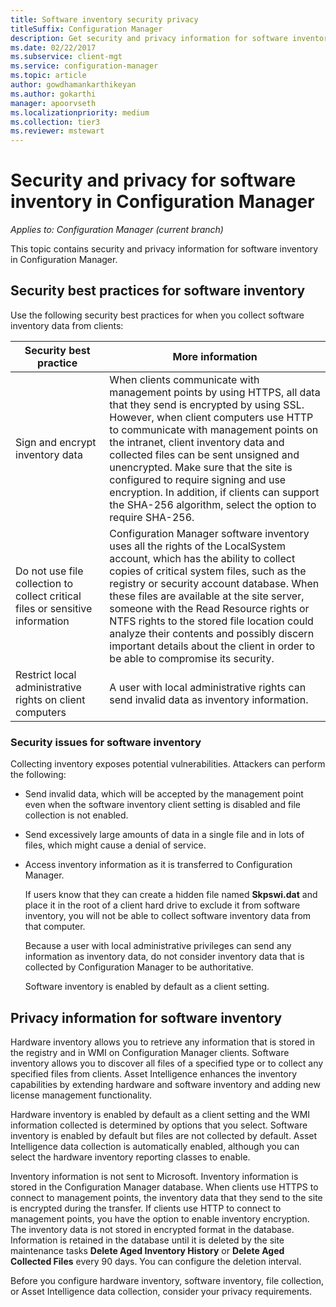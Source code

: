 ```yaml
---
title: Software inventory security privacy
titleSuffix: Configuration Manager
description: Get security and privacy information for software inventory in Configuration Manager.
ms.date: 02/22/2017
ms.subservice: client-mgt
ms.service: configuration-manager
ms.topic: article
author: gowdhamankarthikeyan
ms.author: gokarthi
manager: apoorvseth
ms.localizationpriority: medium
ms.collection: tier3
ms.reviewer: mstewart
---
```

# Security and privacy for software inventory in Configuration Manager

*Applies to: Configuration Manager (current branch)*

This topic contains security and privacy information for software inventory in Configuration Manager.

##  <a name="BKMK_Security_HardwareInventory"></a> Security best practices for software inventory
 Use the following security best practices for when you collect software inventory data from clients:

|Security best practice|More information|
|----------------------------|----------------------|
|Sign and encrypt inventory data|When clients communicate with management points by using HTTPS, all data that they send is encrypted by using SSL. However, when client computers use HTTP to communicate with management points on the intranet, client inventory data and collected files can be sent unsigned and unencrypted. Make sure that the site is configured to require signing and use encryption. In addition, if clients can support the SHA-256 algorithm, select the option to require SHA-256.|
|Do not use file collection to collect critical files or sensitive information|Configuration Manager software inventory uses all the rights of the LocalSystem account, which has the ability to collect copies of critical system files, such as the registry or security account database. When these files are available at the site server, someone with the Read Resource rights or NTFS rights to the stored file location could analyze their contents and possibly discern important details about the client in order to be able to compromise its security.|
|Restrict local administrative rights on client computers|A user with local administrative rights can send invalid data as inventory information.|

### Security issues for software inventory
 Collecting inventory exposes potential vulnerabilities. Attackers can perform the following:

- Send invalid data, which will be accepted by the management point even when the software inventory client setting is disabled and file collection is not enabled.

- Send excessively large amounts of data in a single file and in lots of files, which might cause a denial of service.

- Access inventory information as it is transferred to Configuration Manager.

  If users know that they can create a hidden file named **Skpswi.dat** and place it in the root of a client hard drive to exclude it from software inventory, you will not be able to collect software inventory data from that computer.

  Because a user with local administrative privileges can send any information as inventory data, do not consider inventory data that is collected by Configuration Manager to be authoritative.

  Software inventory is enabled by default as a client setting.

##  <a name="BKMK_Privacy_HardwareInventory"></a> Privacy information for software inventory
 Hardware inventory allows you to retrieve any information that is stored in the registry and in WMI on Configuration Manager clients. Software inventory allows you to discover all files of a specified type or to collect any specified files from clients. Asset Intelligence enhances the inventory capabilities by extending hardware and software inventory and adding new license management functionality.

 Hardware inventory is enabled by default as a client setting and the WMI information collected is determined by options that you select. Software inventory is enabled by default but files are not collected by default. Asset Intelligence data collection is automatically enabled, although you can select the hardware inventory reporting classes to enable.

 Inventory information is not sent to Microsoft. Inventory information is stored in the Configuration Manager database. When clients use HTTPS to connect to management points, the inventory data that they send to the site is encrypted during the transfer. If clients use HTTP to connect to management points, you have the option to enable inventory encryption. The inventory data is not stored in encrypted format in the database. Information is retained in the database until it is deleted by the site maintenance tasks **Delete Aged Inventory History** or **Delete Aged Collected Files** every 90 days. You can configure the deletion interval.

 Before you configure hardware inventory, software inventory, file collection, or Asset Intelligence data collection, consider your privacy requirements.
